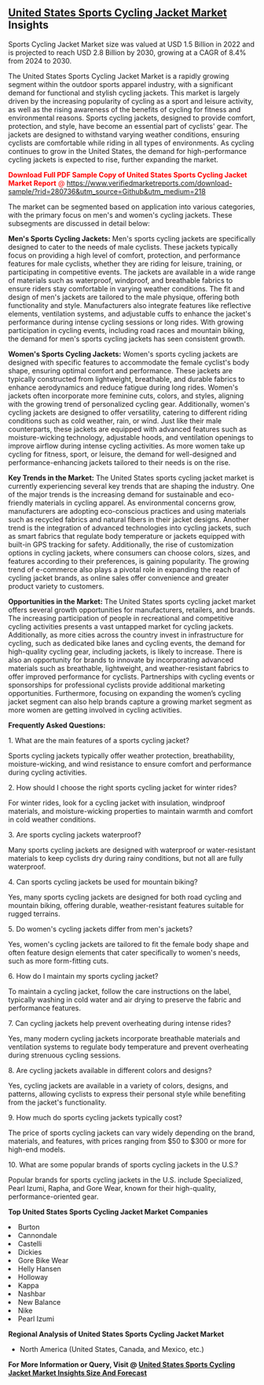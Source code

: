 <h2><a href="https://www.verifiedmarketreports.com/download-sample/?rid=280736&amp;utm_source=Github&amp;utm_medium=218" target="_blank">United States Sports Cycling Jacket Market</a> Insights</h2><p>Sports Cycling Jacket Market size was valued at USD 1.5 Billion in 2022 and is projected to reach USD 2.8 Billion by 2030, growing at a CAGR of 8.4% from 2024 to 2030.</p><p><p>The United States Sports Cycling Jacket Market is a rapidly growing segment within the outdoor sports apparel industry, with a significant demand for functional and stylish cycling jackets. This market is largely driven by the increasing popularity of cycling as a sport and leisure activity, as well as the rising awareness of the benefits of cycling for fitness and environmental reasons. Sports cycling jackets, designed to provide comfort, protection, and style, have become an essential part of cyclists' gear. The jackets are designed to withstand varying weather conditions, ensuring cyclists are comfortable while riding in all types of environments. As cycling continues to grow in the United States, the demand for high-performance cycling jackets is expected to rise, further expanding the market. <p><span class=""><span style="color: #ff0000;"><strong>Download Full PDF Sample Copy of United States Sports Cycling Jacket Market Report</strong> @ </span><a href="https://www.verifiedmarketreports.com/download-sample/?rid=280736&amp;utm_source=Github&amp;utm_medium=218" target="_blank">https://www.verifiedmarketreports.com/download-sample/?rid=280736&amp;utm_source=Github&amp;utm_medium=218</a></span></p> The market can be segmented based on application into various categories, with the primary focus on men's and women's cycling jackets. These subsegments are discussed in detail below: <p><strong>Men's Sports Cycling Jackets:</strong> Men's sports cycling jackets are specifically designed to cater to the needs of male cyclists. These jackets typically focus on providing a high level of comfort, protection, and performance features for male cyclists, whether they are riding for leisure, training, or participating in competitive events. The jackets are available in a wide range of materials such as waterproof, windproof, and breathable fabrics to ensure riders stay comfortable in varying weather conditions. The fit and design of men's jackets are tailored to the male physique, offering both functionality and style. Manufacturers also integrate features like reflective elements, ventilation systems, and adjustable cuffs to enhance the jacket's performance during intense cycling sessions or long rides. With growing participation in cycling events, including road races and mountain biking, the demand for men's sports cycling jackets has seen consistent growth. <p><strong>Women's Sports Cycling Jackets:</strong> Women's sports cycling jackets are designed with specific features to accommodate the female cyclist's body shape, ensuring optimal comfort and performance. These jackets are typically constructed from lightweight, breathable, and durable fabrics to enhance aerodynamics and reduce fatigue during long rides. Women's jackets often incorporate more feminine cuts, colors, and styles, aligning with the growing trend of personalized cycling gear. Additionally, women's cycling jackets are designed to offer versatility, catering to different riding conditions such as cold weather, rain, or wind. Just like their male counterparts, these jackets are equipped with advanced features such as moisture-wicking technology, adjustable hoods, and ventilation openings to improve airflow during intense cycling activities. As more women take up cycling for fitness, sport, or leisure, the demand for well-designed and performance-enhancing jackets tailored to their needs is on the rise. <p><strong>Key Trends in the Market:</strong> The United States sports cycling jacket market is currently experiencing several key trends that are shaping the industry. One of the major trends is the increasing demand for sustainable and eco-friendly materials in cycling apparel. As environmental concerns grow, manufacturers are adopting eco-conscious practices and using materials such as recycled fabrics and natural fibers in their jacket designs. Another trend is the integration of advanced technologies into cycling jackets, such as smart fabrics that regulate body temperature or jackets equipped with built-in GPS tracking for safety. Additionally, the rise of customization options in cycling jackets, where consumers can choose colors, sizes, and features according to their preferences, is gaining popularity. The growing trend of e-commerce also plays a pivotal role in expanding the reach of cycling jacket brands, as online sales offer convenience and greater product variety to customers. <p><strong>Opportunities in the Market:</strong> The United States sports cycling jacket market offers several growth opportunities for manufacturers, retailers, and brands. The increasing participation of people in recreational and competitive cycling activities presents a vast untapped market for cycling jackets. Additionally, as more cities across the country invest in infrastructure for cycling, such as dedicated bike lanes and cycling events, the demand for high-quality cycling gear, including jackets, is likely to increase. There is also an opportunity for brands to innovate by incorporating advanced materials such as breathable, lightweight, and weather-resistant fabrics to offer improved performance for cyclists. Partnerships with cycling events or sponsorships for professional cyclists provide additional marketing opportunities. Furthermore, focusing on expanding the women’s cycling jacket segment can also help brands capture a growing market segment as more women are getting involved in cycling activities. <p><strong>Frequently Asked Questions:</strong></p> <p>1. What are the main features of a sports cycling jacket?</p> <p>Sports cycling jackets typically offer weather protection, breathability, moisture-wicking, and wind resistance to ensure comfort and performance during cycling activities.</p> <p>2. How should I choose the right sports cycling jacket for winter rides?</p> <p>For winter rides, look for a cycling jacket with insulation, windproof materials, and moisture-wicking properties to maintain warmth and comfort in cold weather conditions.</p> <p>3. Are sports cycling jackets waterproof?</p> <p>Many sports cycling jackets are designed with waterproof or water-resistant materials to keep cyclists dry during rainy conditions, but not all are fully waterproof.</p> <p>4. Can sports cycling jackets be used for mountain biking?</p> <p>Yes, many sports cycling jackets are designed for both road cycling and mountain biking, offering durable, weather-resistant features suitable for rugged terrains.</p> <p>5. Do women's cycling jackets differ from men's jackets?</p> <p>Yes, women's cycling jackets are tailored to fit the female body shape and often feature design elements that cater specifically to women's needs, such as more form-fitting cuts.</p> <p>6. How do I maintain my sports cycling jacket?</p> <p>To maintain a cycling jacket, follow the care instructions on the label, typically washing in cold water and air drying to preserve the fabric and performance features.</p> <p>7. Can cycling jackets help prevent overheating during intense rides?</p> <p>Yes, many modern cycling jackets incorporate breathable materials and ventilation systems to regulate body temperature and prevent overheating during strenuous cycling sessions.</p> <p>8. Are cycling jackets available in different colors and designs?</p> <p>Yes, cycling jackets are available in a variety of colors, designs, and patterns, allowing cyclists to express their personal style while benefiting from the jacket's functionality.</p> <p>9. How much do sports cycling jackets typically cost?</p> <p>The price of sports cycling jackets can vary widely depending on the brand, materials, and features, with prices ranging from $50 to $300 or more for high-end models.</p> <p>10. What are some popular brands of sports cycling jackets in the U.S.?</p> <p>Popular brands for sports cycling jackets in the U.S. include Specialized, Pearl Izumi, Rapha, and Gore Wear, known for their high-quality, performance-oriented gear.</p></p><p><strong>Top United States Sports Cycling Jacket Market Companies</strong></p><div data-test-id=""><p><li>Burton</li><li> Cannondale</li><li> Castelli</li><li> Dickies</li><li> Gore Bike Wear</li><li> Helly Hansen</li><li> Holloway</li><li> Kappa</li><li> Nashbar</li><li> New Balance</li><li> Nike</li><li> Pearl Izumi</li></p><div><strong>Regional Analysis of&nbsp;United States Sports Cycling Jacket Market</strong></div><ul><li dir="ltr"><p dir="ltr">North America&nbsp;(United States, Canada, and Mexico, etc.)</p></li></ul><p><strong>For More Information or Query, Visit @&nbsp;</strong><strong><a href="https://www.verifiedmarketreports.com/product/sports-cycling-jacket-market/?utm_source=Github&amp;utm_medium=218" target="_blank">United States Sports Cycling Jacket Market Insights Size And Forecast</a></strong></p></div>
